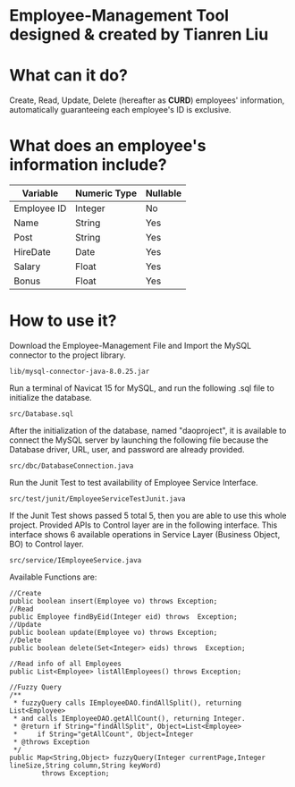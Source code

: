 # Employee-Management Tool designed & created by Tianren Liu


# What can it do?
Create, Read, Update, Delete (hereafter as **CURD**) employees' information, automatically guaranteeing each employee's ID is exclusive.

# What does an employee's information include?

Variable | Numeric Type | Nullable
---|---|---
Employee ID | Integer | No
Name | String | Yes
Post | String | Yes
HireDate | Date | Yes
Salary | Float | Yes
Bonus | Float | Yes

# How to use it?
Download the Employee-Management File and Import the MySQL connector to the project library. 
```
lib/mysql-connector-java-8.0.25.jar
```
Run a terminal of Navicat 15 for MySQL, and run the following .sql file to initialize the database.
```
src/Database.sql
```
After the initialization of the database, named "daoproject", it is available to connect the MySQL server by launching the following file because the Database driver, URL, user, and password are already provided.
```
src/dbc/DatabaseConnection.java
```
Run the Junit Test to test availability of Employee Service Interface.
```
src/test/junit/EmployeeServiceTestJunit.java
```
If the Junit Test shows passed 5 total 5, then you are able to use this whole project. Provided APIs to Control layer are in the following interface. This interface shows 6 available operations in Service Layer (Business Object, BO) to Control layer.
```
src/service/IEmployeeService.java
```
Available Functions are:

```
//Create
public boolean insert(Employee vo) throws Exception;
//Read
public Employee findByEid(Integer eid) throws  Exception;
//Update
public boolean update(Employee vo) throws Exception;
//Delete
public boolean delete(Set<Integer> eids) throws  Exception;

//Read info of all Employees
public List<Employee> listAllEmployees() throws Exception;

//Fuzzy Query
/**
 * fuzzyQuery calls IEmployeeDAO.findAllSplit(), returning List<Employee>
 * and calls IEmployeeDAO.getAllCount(), returning Integer.
 * @return if String="findAllSplit", Object=List<Employee>
 *     if String="getAllCount", Object=Integer
 * @throws Exception
 */
public Map<String,Object> fuzzyQuery(Integer currentPage,Integer lineSize,String column,String keyWord)
        throws Exception;
```

